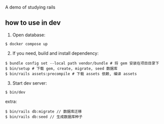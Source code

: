 A demo of studying rails

## how to use in dev

1. Open database:

```
$ docker compose up
```

2. If you need, build and install dependency:

```
$ bundle config set --local path vendor/bundle # 将 gem 安装在项目目录下
$ bin/setup # 下载 gem, create, migrate, seed 数据库
$ bin/rails assets:precompile # 下载 assets 依赖, 编译 assets
```

3. Start dev server:

```
$ bin/dev
```

extra:

```
$ bin/rails db:migrate // 数据库迁移
$ bin/rails db:seed // 生成数据库种子
```